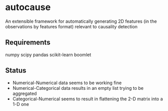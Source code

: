 autocause
=========

An extensible framework for automatically generating 2D features (in the observations by features format) relevant to causality detection

Requirements
--------
numpy
scipy
pandas
scikit-learn
boomlet

Status
-----
+ Numerical-Numerical data seems to be working fine
+ Numerical-Categorical data results in an empty list trying to be aggregated
+ Categorical-Numerical seems to result in flattening the 2-D matrix into a 1-D one